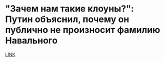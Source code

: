 # "Зачем нам такие клоуны?": Путин объяснил, почему он публично не произносит фамилию Навального



[LINK](https://varlamov.ru/2952979.html)